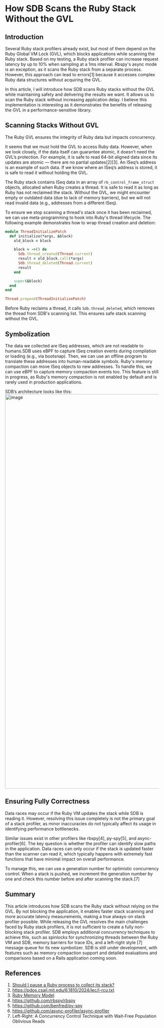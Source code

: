 # How SDB Scans the Ruby Stack Without the GVL

## Introduction

Several Ruby stack profilers already exist, but most of them depend on the Ruby Global VM Lock (GVL), which blocks applications while scanning the Ruby stack. Based on my testing, a Ruby stack profiler can increase request latency by up to 10% when sampling at a 1ms interval. Rbspy's async mode is an exception, as it scans the Ruby stack from a separate process. However, this approach can lead to errors[1] because it accesses complex Ruby data structures without acquiring the GVL.

In this article, I will introduce how SDB scans Ruby stacks without the GVL while maintaining safety and delivering the results we want. It allows us to scan the Ruby stack without increasing application delay. I believe this implementation is interesting as it demonstrates the benefits of releasing the GVL in a performance-sensitive library.


## Scanning Stacks Without GVL

The Ruby GVL ensures the integrity of Ruby data but impacts concurrency.

It seems that we must hold the GVL to access Ruby data. However, when we look closely, if the data itself can guarantee atomic, it doesn’t need the GVL’s protection. For example, it is safe to read 64-bit aligned data since its updates are atomic — there are no partial updates[2][3]. An ISeq’s address is an example of such data. If we know where an ISeq’s address is stored, it is safe to read it without holding the GVL.

The Ruby stack contains ISeq data in an array of `rb_control_frame_struct` objects, allocated when Ruby creates a thread. It is safe to read it as long as Ruby has not reclaimed the stack. Without the GVL, we might encounter empty or outdated data (due to lack of memory barriers), but we will not read invalid data (e.g., addresses from a different ISeq).

To ensure we stop scanning a thread's stack once it has been reclaimed, we can use meta-programming to hook into Ruby's thread lifecycle. The following example demonstrates how to wrap thread creation and deletion:

```ruby
module ThreadInitializePatch
  def initialize(*args, &block)
    old_block = block

    block = ->() do
      Sdb.thread_created(Thread.current)
      result = old_block.call(*args)
      Sdb.thread_deleted(Thread.current)
      result
    end

    super(&block)
  end
end

Thread.prepend(ThreadInitializePatch)
```

Before Ruby reclaims a thread, it calls `Sdb.thread_deleted`, which removes the thread from SDB's scanning list. This ensures safe stack scanning without the GVL.

## Symbolization

The data we collected are ISeq addresses, which are not readable to humans.SDB uses eBPF to capture ISeq creation events during compilation or loading (e.g., via bootsnap). Then, we can use an offline program to translate these addresses into human-readable symbols.
Ruby's memory compaction can move ISeq objects to new addresses. To handle this, we can use eBPF to capture memory compaction events too. This feature is still in progress, as Ruby's memory compaction is not enabled by default and is rarely used in production applications.

SDB’s architecture looks like this:
<img width="1292" alt="image" src="https://github.com/user-attachments/assets/01850ce7-63cb-4828-b2ce-6825927d4890" />


## Ensuring Fully Correctness

Data races may occur if the Ruby VM updates the stack while SDB is reading it. However, resolving this issue completely is not the primary goal of a stack profiler, as minor inaccuracies do not typically affect its usage in identifying performance bottlenecks.

Similar issues exist in other profilers like rbspy[4], py-spy[5], and async-profiler[6]. The key question is whether the profiler can identify slow paths in the application.  Data races can only occur if the stack is updated faster than the scanner can read it, which typically happens with extremely fast functions that have minimal impact on overall performance.

To manage this, we can use a generation number for optimistic concurrency control. When a stack is pushed, we increment the generation number by one and check this number before and after scanning the stack.[7]

## Summary

This article introduces how SDB scans the Ruby stack without relying on the GVL. By not blocking the application, it enables faster stack scanning and more accurate latency measurements, making a true always-on stack profiler possible. While releasing the GVL resolves the main challenges faced by Ruby stack profilers, it is not sufficient to create a fully non-blocking stack profiler. SDB employs additional concurrency techniques to achieve this, such as spinlocks for synchronizing threads between the Ruby VM and SDB, memory barriers for trace IDs, and a left-right style [7] message queue for its new symbolizer. SDB is still under development, with features such as memory compaction support and detailed evaluations and comparisons based on a Rails application coming soon.

## References

1. [Should I pause a Ruby process to collect its stack?
](https://jvns.ca/blog/2018/01/15/should-i-pause-a-ruby-process-to-collect-its-stack/#what-happens-if-i-don-t-pause-the-ruby-process-i-m-profiling)
2. https://pdos.csail.mit.edu/6.1810/2024/lec/l-rcu.txt
3. [Ruby Memory Model](https://docs.google.com/document/d/1pVzU8w_QF44YzUCCab990Q_WZOdhpKolCIHaiXG-sPw/edit?tab=t.0)
4. https://github.com/rbspy/rbspy
5. https://github.com/benfred/py-spy
6. https://github.com/async-profiler/async-profiler
7. Left-Right: A Concurrency Control Technique with Wait-Free Population Oblivious Reads
